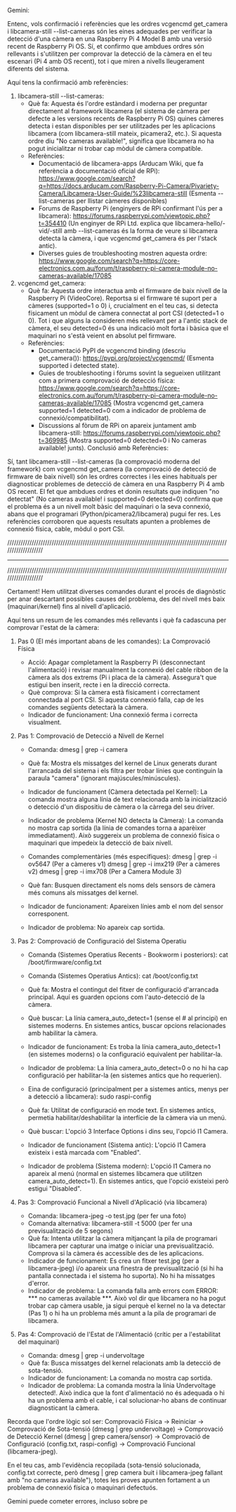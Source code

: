 Gemini:

Entenc, vols confirmació i referències que les ordres vcgencmd get_camera i libcamera-still --list-cameras són les eines adequades per verificar la detecció d'una càmera en una Raspberry Pi 4 Model B amb una versió recent de Raspberry Pi OS.
Sí, et confirmo que ambdues ordres són rellevants i s'utilitzen per comprovar la detecció de la càmera en el teu escenari (Pi 4 amb OS recent), tot i que miren a nivells lleugerament diferents del sistema.

Aquí tens la confirmació amb referències:

1. libcamera-still --list-cameras:
    - Què fa: Aquesta és l'ordre estàndard i moderna per preguntar directament al framework libcamera (el sistema de càmera per defecte a les versions recents de Raspberry Pi OS) quines càmeres detecta i estan disponibles per ser utilitzades per les aplicacions libcamera (com libcamera-still mateix, picamera2, etc.). Si aquesta ordre diu "No cameras available!", significa que libcamera no ha pogut inicialitzar ni trobar cap mòdul de càmera compatible.
    - Referències:
        * Documentació de libcamera-apps (Arducam Wiki, que fa referència a documentació oficial de RPi): https://www.google.com/search?q=https://docs.arducam.com/Raspberry-Pi-Camera/Pivariety-Camera/Libcamera-User-Guide/%23libcamera-still (Esmenta --list-cameras per llistar càmeres disponibles) 
        * Forums de Raspberry Pi (enginyers de RPi confirmant l'ús per a libcamera): https://forums.raspberrypi.com/viewtopic.php?t=354410 (Un enginyer de RPi Ltd. explica que libcamera-hello/-vid/-still amb --list-cameras és la forma de veure si libcamera detecta la càmera, i que vcgencmd get_camera és per l'stack antic). 
        * Diverses guies de troubleshooting mostren aquesta ordre: https://www.google.com/search?q=https://core-electronics.com.au/forum/t/raspberry-pi-camera-module-no-cameras-available/17085 
2. vcgencmd get_camera:
    - Què fa: Aquesta ordre interactua amb el firmware de baix nivell de la Raspberry Pi (VideoCore). Reportsa si el firmware té suport per a càmeres (supported=1 o 0) i, crucialment en el teu cas, si detecta físicament un mòdul de càmera connectat al port CSI (detected=1 o 0). Tot i que alguns la consideren més rellevant per a l'antic stack de càmera, el seu detected=0 és una indicació molt forta i bàsica que el maquinari no s'està veient en absolut pel firmware. 
    - Referències: 
        * Documentació PyPI de vcgencmd binding (descriu get_camera()): https://pypi.org/project/vcgencmd/ (Esmenta supported i detected state). 
        * Guies de troubleshooting i fòrums sovint la segueixen utilitzant com a primera comprovació de detecció física: https://www.google.com/search?q=https://core-electronics.com.au/forum/t/raspberry-pi-camera-module-no-cameras-available/17085 (Mostra vcgencmd get_camera supported=1 detected=0 com a indicador de problema de connexió/compatibilitat). 
        * Discussions al fòrum de RPi on apareix juntament amb libcamera-still: https://forums.raspberrypi.com/viewtopic.php?t=369985 (Mostra supported=0 detected=0 i No cameras available! junts). 
Conclusió amb Referències:

Sí, tant libcamera-still --list-cameras (la comprovació moderna del framework) com vcgencmd get_camera (la comprovació de detecció de firmware de baix nivell) són les ordres correctes i les eines habituals per diagnosticar problemes de detecció de càmera en una Raspberry Pi 4 amb OS recent.
El fet que ambdues ordres et donin resultats que indiquen "no detectat" (No cameras available! i supported=0 detected=0) confirma que el problema és a un nivell molt bàsic del maquinari o la seva connexió, abans que el programari (Python/picamera2/libcamera) pugui fer res. Les referències corroboren que aquests resultats apunten a problemes de connexió física, cable, mòdul o port CSI.


///////////////////////////////////////////////////////////////////////////////////////////////////////////////////
*******************************************************************************************************************
///////////////////////////////////////////////////////////////////////////////////////////////////////////////////


Certament! Hem utilitzat diverses comandes durant el procés de diagnòstic per anar descartant possibles causes del problema, des del nivell més baix (maquinari/kernel) fins al nivell d'aplicació.

Aquí tens un resum de les comandes més rellevants i què fa cadascuna per comprovar l'estat de la càmera:

1. Pas 0 (El més important abans de les comandes): La Comprovació Física

    - Acció: Apagar completament la Raspberry Pi (desconnectant l'alimentació) i revisar manualment la connexió del cable ribbon de la càmera als dos extrems (Pi i placa de la càmera). Assegura't que estigui ben inserit, recte i en la direcció correcta.
    - Què comprova: Si la càmera està físicament i correctament connectada al port CSI. Si aquesta connexió falla, cap de les comandes següents detectarà la càmera.
    - Indicador de funcionament: Una connexió ferma i correcta visualment.

2. Pas 1: Comprovació de Detecció a Nivell de Kernel

    - Comanda: dmesg | grep -i camera

    - Què fa: Mostra els missatges del kernel de Linux generats durant l'arrancada del sistema i els filtra per trobar línies que continguin la paraula "camera" (ignorant majúscules/minúscules).

    - Indicador de funcionament (Càmera detectada pel Kernel): La comanda mostra alguna línia de text relacionada amb la inicialització o detecció d'un dispositiu de càmera o la càrrega del seu driver.

    - Indicador de problema (Kernel NO detecta la Càmera): La comanda no mostra cap sortida (la línia de comandes torna a aparèixer immediatament). Això suggereix un problema de connexió física o maquinari que impedeix la detecció de baix nivell.

    - Comandes complementàries (més específiques):
        dmesg | grep -i ov5647 (Per a càmeres v1)
        dmesg | grep -i imx219 (Per a càmeres v2)
        dmesg | grep -i imx708 (Per a Camera Module 3)

    - Què fan: Busquen directament els noms dels sensors de càmera més comuns als missatges del kernel.

    - Indicador de funcionament: Apareixen línies amb el nom del sensor corresponent.

    - Indicador de problema: No apareix cap sortida.

3. Pas 2: Comprovació de Configuració del Sistema Operatiu

    - Comanda (Sistemes Operatius Recents - Bookworm i posteriors): cat /boot/firmware/config.txt

    - Comanda (Sistemes Operatius Antics): cat /boot/config.txt

    - Què fa: Mostra el contingut del fitxer de configuració d'arrancada principal. Aquí es guarden opcions com l'auto-detecció de la càmera.

    - Què buscar: La línia camera_auto_detect=1 (sense el # al principi) en sistemes moderns. En sistemes antics, buscar opcions relacionades amb habilitar la càmera.

    - Indicador de funcionament: Es troba la línia camera_auto_detect=1 (en sistemes moderns) o la configuració equivalent per habilitar-la.

    - Indicador de problema: La línia camera_auto_detect=0 o no hi ha cap configuració per habilitar-la (en sistemes antics que ho requerien).

    - Eina de configuració (principalment per a sistemes antics, menys per a detecció a libcamera): sudo raspi-config

    - Què fa: Utilitat de configuració en mode text. En sistemes antics, permetia habilitar/deshabilitar la interfície de la càmera via un menú.

    - Què buscar: L'opció 3 Interface Options i dins seu, l'opció I1 Camera.

    - Indicador de funcionament (Sistema antic): L'opció I1 Camera existeix i està marcada com "Enabled".

    - Indicador de problema (Sistema modern): L'opció I1 Camera no apareix al menú (normal en sistemes libcamera que utilitzen camera_auto_detect=1). En sistemes antics, que l'opció existeixi però estigui "Disabled".

4. Pas 3: Comprovació Funcional a Nivell d'Aplicació (via libcamera)

    - Comanda: libcamera-jpeg -o test.jpg (per fer una foto)
    - Comanda alternativa: libcamera-still -t 5000 (per fer una previsualització de 5 segons)
    - Què fa: Intenta utilitzar la càmera mitjançant la pila de programari libcamera per capturar una imatge o iniciar una previsualització. Comprova si la càmera és accessible des de les aplicacions.
    - Indicador de funcionament: Es crea un fitxer test.jpg (per a libcamera-jpeg) i/o apareix una finestra de previsualització (si hi ha pantalla connectada i el sistema ho suporta). No hi ha missatges d'error.
    - Indicador de problema: La comanda falla amb errors com ERROR: *** no cameras available ***. Això vol dir que libcamera no ha pogut trobar cap càmera usable, ja sigui perquè el kernel no la va detectar (Pas 1) o hi ha un problema més amunt a la pila de programari de libcamera.

5. Pas 4: Comprovació de l'Estat de l'Alimentació (crític per a l'estabilitat del maquinari)

    - Comanda: dmesg | grep -i undervoltage
    - Què fa: Busca missatges del kernel relacionats amb la detecció de sota-tensió.
    - Indicador de funcionament: La comanda no mostra cap sortida.
    - Indicador de problema: La comanda mostra la línia Undervoltage detected!. Això indica que la font d'alimentació no és adequada o hi ha un problema amb el cable, i cal solucionar-ho abans de continuar diagnosticant la càmera.

Recorda que l'ordre lògic sol ser: Comprovació Física -> Reiniciar -> Comprovació de Sota-tensió (dmesg | grep undervoltage) -> Comprovació de Detecció Kernel (dmesg | grep camera/sensor) -> Comprovació de Configuració (config.txt, raspi-config) -> Comprovació Funcional (libcamera-jpeg).

En el teu cas, amb l'evidència recopilada (sota-tensió solucionada, config.txt correcte, però dmesg | grep camera buit i libcamera-jpeg fallant amb "no cameras available"), totes les proves apunten fortament a un problema de connexió física o maquinari defectuós.


Gemini puede cometer errores, incluso sobre pe
